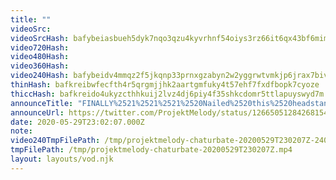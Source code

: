 ```yaml
---
title: ""
videoSrc: 
videoSrcHash: bafybeiasbueh5dyk7nqo3qzu4kyvrhnf54oiys3rz66it6qx43bf6mimfa
video720Hash: 
video480Hash: 
video360Hash: 
video240Hash: bafybeidv4mmqz2f5jkqnp33prnxgzabyn2w2yggrwtvmkjp6jrax7bivvq?filename=projektmelody-chaturbate-20200529T230207Z-240p.mp4
thinHash: bafkreibwfecfth4r5qrgmjjhk2aartgmfuky4t57ehf7fxdfbopk7cyoze
thiccHash: bafkreido4ukyzcthhkuij2lvz4dj6piy4f35shkcdomr5ttlapuyswyd7m
announceTitle: "FINALLY%2521%2521%2521%2520Nailed%2520this%2520headstand.%2520PRAISE%2520ME%2520Also%2520um...%2520clocks%2520are%2520confusing%252C%2520so%2520I%2520guess%2520I%2527m%2520an%2520hour%2520early...%2520Horray%2521%2521"
announceUrl: https://twitter.com/ProjektMelody/status/1266505128426815488
date: 2020-05-29T23:02:07.000Z
note: 
video240TmpFilePath: /tmp/projektmelody-chaturbate-20200529T230207Z-240p.mp4
tmpFilePath: /tmp/projektmelody-chaturbate-20200529T230207Z.mp4
layout: layouts/vod.njk
---
```

